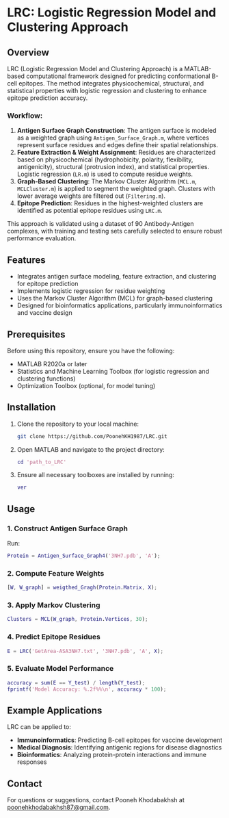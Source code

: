 # LRC: Logistic Regression Model and Clustering Approach

## Overview
LRC (Logistic Regression Model and Clustering Approach) is a MATLAB-based computational framework designed for predicting conformational B-cell epitopes. The method integrates physicochemical, structural, and statistical properties with logistic regression and clustering to enhance epitope prediction accuracy. 

### Workflow:
1. **Antigen Surface Graph Construction**: The antigen surface is modeled as a weighted graph using `Antigen_Surface_Graph.m`, where vertices represent surface residues and edges define their spatial relationships.
2. **Feature Extraction & Weight Assignment**: Residues are characterized based on physicochemical (hydrophobicity, polarity, flexibility, antigenicity), structural (protrusion index), and statistical properties. Logistic regression (`LR.m`) is used to compute residue weights.
3. **Graph-Based Clustering**: The Markov Cluster Algorithm (`MCL.m`, `MCLCluster.m`) is applied to segment the weighted graph. Clusters with lower average weights are filtered out (`Filtering.m`).
4. **Epitope Prediction**: Residues in the highest-weighted clusters are identified as potential epitope residues using `LRC.m`.

This approach is validated using a dataset of 90 Antibody-Antigen complexes, with training and testing sets carefully selected to ensure robust performance evaluation.

## Features
- Integrates antigen surface modeling, feature extraction, and clustering for epitope prediction
- Implements logistic regression for residue weighting
- Uses the Markov Cluster Algorithm (MCL) for graph-based clustering
- Designed for bioinformatics applications, particularly immunoinformatics and vaccine design

## Prerequisites
Before using this repository, ensure you have the following:
- MATLAB R2020a or later
- Statistics and Machine Learning Toolbox (for logistic regression and clustering functions)
- Optimization Toolbox (optional, for model tuning)

## Installation
1. Clone the repository to your local machine:
   ```bash
   git clone https://github.com/PoonehKH1987/LRC.git
   ```
2. Open MATLAB and navigate to the project directory:
   ```matlab
   cd 'path_to_LRC'
   ```
3. Ensure all necessary toolboxes are installed by running:
   ```matlab
   ver
   ```

## Usage
### 1. Construct Antigen Surface Graph
Run:
```matlab
Protein = Antigen_Surface_Graph4('3NH7.pdb', 'A');
```

### 2. Compute Feature Weights
```matlab
[W, W_graph] = weigthed_Gragh(Protein.Matrix, X);
```

### 3. Apply Markov Clustering
```matlab
Clusters = MCL(W_graph, Protein.Vertices, 30);
```

### 4. Predict Epitope Residues
```matlab
E = LRC('GetArea-ASA3NH7.txt', '3NH7.pdb', 'A', X);
```

### 5. Evaluate Model Performance
```matlab
accuracy = sum(E == Y_test) / length(Y_test);
fprintf('Model Accuracy: %.2f%%\n', accuracy * 100);
```

## Example Applications
LRC can be applied to:
- **Immunoinformatics**: Predicting B-cell epitopes for vaccine development
- **Medical Diagnosis**: Identifying antigenic regions for disease diagnostics
- **Bioinformatics**: Analyzing protein-protein interactions and immune responses

## Contact
For questions or suggestions, contact Pooneh Khodabakhsh at poonehkhodabakhsh87@gmail.com.
